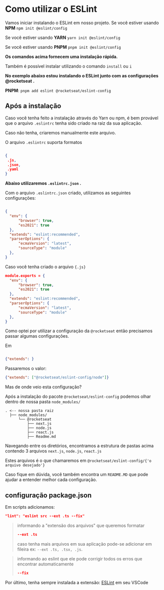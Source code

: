 # Como utilizar o ESLint

Vamos iniciar instalando o ESLint em nosso projeto.
Se você estiver usando **NPM** 
```npm init @eslint/config```

Se você estiver usando **YARN** 
```yarn init @eslint/config```

Se você estiver usando **PNPM** 
```pnpm init @eslint/config```

__Os comandos acima fornecem uma instalação rápida.__

Também é possível instalar utilizando o comando 
```install```
ou
```i```

__No exemplo abaixo estou instalando o ESLint junto com as configurações @rocketseat .__

**PNPM**: ```pnpm add eslint @rocketseat/eslint-config```

## Após a instalação

Caso você tenha feito a instalação através do Yarn ou npm, é bem provável que o arquivo ```.eslintrc``` tenha sido criado na raiz da sua aplicação.

Caso não tenha, criaremos manualmente este arquivo.

O arquivo ```.eslintrc``` suporta formatos 
```json

{
 .js,
 .json, 
 .yaml
}

```
__Abaixo utilizaremos ```.eslintrc.json``` .__

Com o arquivo ```.eslintrc.json``` criado, utilizamos as seguintes configurações:

```json

{
  "env": {
      "browser": true,
      "es2021": true
  },
  "extends": "eslint:recommended",
  "parserOptions": {
      "ecmaVersion": "latest",
      "sourceType": "module"
  },
}
```

Caso você tenha criado o arquivo ```{.js}```

```json
module.exports = {
  "env": {
      "browser": true,
      "es2021": true
  },
  "extends": "eslint:recommended",
  "parserOptions": {
      "ecmaVersion": "latest",
      "sourceType": "module"
  },
}
```

Como optei por utilizar a configuração da ```@rocketseat``` então precisamos passar algumas configurações.

Em 

```json

{"extends": }

```

Passaremos o valor:  

```json
{"extends": ["@rocketseat/eslint-config/node"]}

```

Mas de onde veio esta configuração?

Após a instalação do pacote ```@rocketseat/eslint-config``` podemos olhar dentro de nossa pasta ```node_modules/```


```shell
. <-- nossa pasta raiz
  ├── node_modules/
      └── @rocketseat
          ├── next.js
          ├── node.js
          ├── react.js
          ├── Readme.md
```

Navegando entre os diretórios, encontramos a estrutura de pastas acima contendo 3 arquivos
```next.js```,
```node.js```,
```react.js```

Estes arquivos é o que chamaremos em `@rocketseat/eslint-config/{'o arquivo desejado'}`

Caso fique em dúvida, você também encontra um ```README.MD``` que pode ajudar a entender melhor cada configuração.

## configuração package.json

Em scripts adicionamos:

```json
"lint": "eslint src --ext .ts --fix"
```

> informando a "extensão dos arquivos" que queremos formatar
>
> ```json
> --ext .ts
> ```
>
> caso tenha mais arquivos em sua aplicação pode-se adicionar em fileira ex: ```--ext .ts, .tsx, .js```.

> informando ao eslint que ele pode corrigir todos os erros que encontrar automaticamente
>
> ```json
> --fix
> ```

 Por último, tenha sempre instalada a extensão: [ESLint](https://marketplace.visualstudio.com/items?itemName=dbaeumer.vscode-eslint) em seu VSCode
